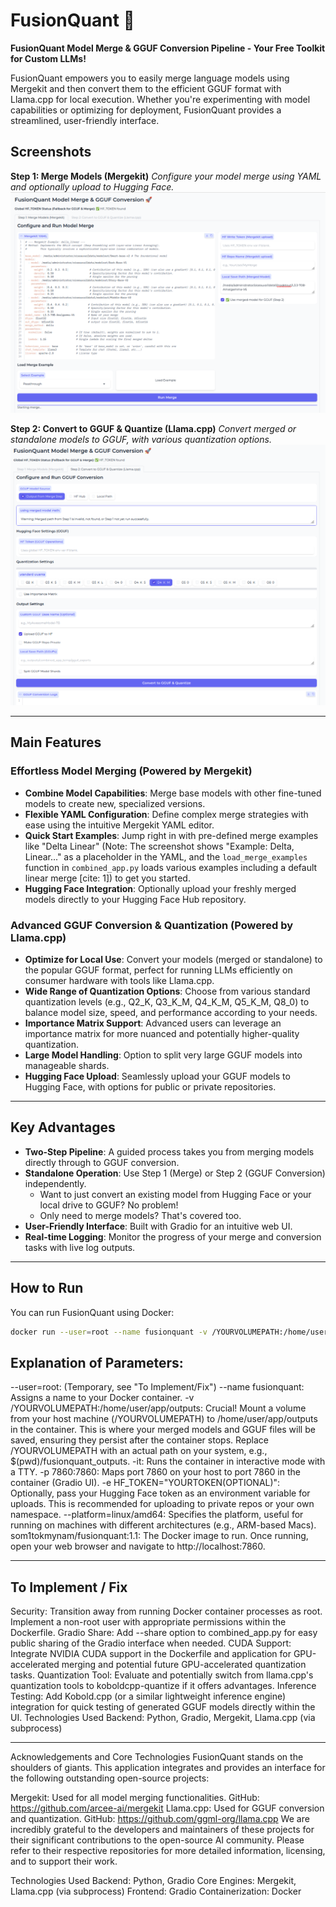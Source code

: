 ﻿# FusionQuant 🚀

**FusionQuant Model Merge & GGUF Conversion Pipeline - Your Free Toolkit for Custom LLMs!**

FusionQuant empowers you to easily merge language models using Mergekit and then convert them to the efficient GGUF format with Llama.cpp for local execution. Whether you're experimenting with model capabilities or optimizing for deployment, FusionQuant provides a streamlined, user-friendly interface.

## Screenshots

**Step 1: Merge Models (Mergekit)**
*Configure your model merge using YAML and optionally upload to Hugging Face.*
<img src="Capture.PNG" alt="FusionQuant Merge Interface" width="700"/>

**Step 2: Convert to GGUF & Quantize (Llama.cpp)**
*Convert merged or standalone models to GGUF, with various quantization options.*
<img src="Capture2.PNG" alt="FusionQuant GGUF Interface" width="700"/>

---

## Main Features

### Effortless Model Merging (Powered by Mergekit)
* **Combine Model Capabilities**: Merge base models with other fine-tuned models to create new, specialized versions.
* **Flexible YAML Configuration**: Define complex merge strategies with ease using the intuitive Mergekit YAML editor.
* **Quick Start Examples**: Jump right in with pre-defined merge examples like "Delta Linear" (Note: The screenshot shows "Example: Delta, Linear..." as a placeholder in the YAML, and the `load_merge_examples` function in `combined_app.py` loads various examples including a default linear merge [cite: 1]) to get you started.
* **Hugging Face Integration**: Optionally upload your freshly merged models directly to your Hugging Face Hub repository.

### Advanced GGUF Conversion & Quantization (Powered by Llama.cpp)
* **Optimize for Local Use**: Convert your models (merged or standalone) to the popular GGUF format, perfect for running LLMs efficiently on consumer hardware with tools like Llama.cpp.
* **Wide Range of Quantization Options**: Choose from various standard quantization levels (e.g., Q2_K, Q3_K_M, Q4_K_M, Q5_K_M, Q8_0) to balance model size, speed, and performance according to your needs.
* **Importance Matrix Support**: Advanced users can leverage an importance matrix for more nuanced and potentially higher-quality quantization.
* **Large Model Handling**: Option to split very large GGUF models into manageable shards.
* **Hugging Face Upload**: Seamlessly upload your GGUF models to Hugging Face, with options for public or private repositories.

---

## Key Advantages

* **Two-Step Pipeline**: A guided process takes you from merging models directly through to GGUF conversion.
* **Standalone Operation**: Use Step 1 (Merge) or Step 2 (GGUF Conversion) independently.
    * Want to just convert an existing model from Hugging Face or your local drive to GGUF? No problem!
    * Only need to merge models? That's covered too.
* **User-Friendly Interface**: Built with Gradio for an intuitive web UI.
* **Real-time Logging**: Monitor the progress of your merge and conversion tasks with live log outputs.

---

## How to Run

You can run FusionQuant using Docker:

```bash
docker run --user=root --name fusionquant -v /YOURVOLUMEPATH:/home/user/app/outputs -it -p 7860:7860 -e HF_TOKEN="YOURTOKEN(OPTIONAL)" --platform=linux/amd64 som1tokmynam/fusionquant:1.1
```

## Explanation of Parameters:

--user=root: (Temporary, see "To Implement/Fix")
--name fusionquant: Assigns a name to your Docker container.
-v /YOURVOLUMEPATH:/home/user/app/outputs: Crucial! Mount a volume from your host machine (/YOURVOLUMEPATH) to /home/user/app/outputs in the container. This is where your merged models and GGUF files will be saved, ensuring they persist after the container stops. Replace /YOURVOLUMEPATH with an actual path on your system, e.g., $(pwd)/fusionquant_outputs.
-it: Runs the container in interactive mode with a TTY.
-p 7860:7860: Maps port 7860 on your host to port 7860 in the container (Gradio UI).
-e HF_TOKEN="YOURTOKEN(OPTIONAL)": Optionally, pass your Hugging Face token as an environment variable for uploads. This is recommended for uploading to private repos or your own namespace.
--platform=linux/amd64: Specifies the platform, useful for running on machines with different architectures (e.g., ARM-based Macs).
som1tokmynam/fusionquant:1.1: The Docker image to run.
Once running, open your web browser and navigate to http://localhost:7860.

---

## To Implement / Fix

Security: Transition away from running Docker container processes as root. Implement a non-root user with appropriate permissions within the Dockerfile.
Gradio Share: Add --share option to combined_app.py for easy public sharing of the Gradio interface when needed.
CUDA Support: Integrate NVIDIA CUDA support in the Dockerfile and application for GPU-accelerated merging and potential future GPU-accelerated quantization tasks.
Quantization Tool: Evaluate and potentially switch from llama.cpp's quantization tools to koboldcpp-quantize if it offers advantages.
Inference Testing: Add Kobold.cpp (or a similar lightweight inference engine) integration for quick testing of generated GGUF models directly within the UI.
Technologies Used
Backend: Python, Gradio, Mergekit, Llama.cpp (via subprocess) 

---

Acknowledgements and Core Technologies
FusionQuant stands on the shoulders of giants. This application integrates and provides an interface for the following outstanding open-source projects:

Mergekit: Used for all model merging functionalities.
GitHub: https://github.com/arcee-ai/mergekit
Llama.cpp: Used for GGUF conversion and quantization.
GitHub: https://github.com/ggml-org/llama.cpp
We are incredibly grateful to the developers and maintainers of these projects for their significant contributions to the open-source AI community. Please refer to their respective repositories for more detailed information, licensing, and to support their work.

Technologies Used
Backend: Python, Gradio
Core Engines: Mergekit, Llama.cpp (via subprocess)
Frontend: Gradio
Containerization: Docker

